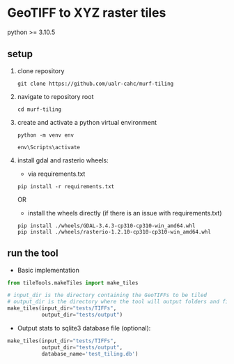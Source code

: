 # GeoTIFF to XYZ raster tiles

python >= 3.10.5

## setup
1. clone repository
    ```
    git clone https://github.com/ualr-cahc/murf-tiling
    ```

1. navigate to repository root
    ```
    cd murf-tiling
    ```

1. create and activate a python virtual environment
    ```
    python -m venv env

    env\Scripts\activate
    ```

1. install gdal and rasterio wheels:
    * via requirements.txt
    ```
    pip install -r requirements.txt
    ```
    OR 
    * install the wheels directly (if there is an issue with requirements.txt)
    ```
    pip install ./wheels/GDAL-3.4.3-cp310-cp310-win_amd64.whl
    pip install ./wheels/rasterio-1.2.10-cp310-cp310-win_amd64.whl
    ```

## run the tool

* Basic implementation
```python
from tileTools.makeTiles import make_tiles

# input_dir is the directory containing the GeoTIFFs to be tiled
# output_dir is the directory where the tool will output folders and files
make_tiles(input_dir="tests/TIFFs",
           output_dir="tests/output")
```

* Output stats to sqlite3 database file (optional):
```python
make_tiles(input_dir="tests/TIFFs",
           output_dir="tests/output",
           database_name='test_tiling.db')
```

